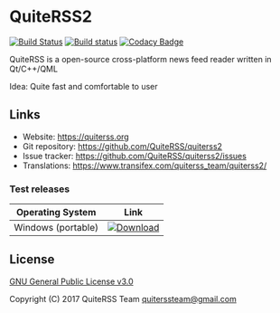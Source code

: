 QuiteRSS2
===============================================================================
[![Build Status](https://travis-ci.org/QuiteRSS/quiterss2.svg?branch=master)](https://travis-ci.org/QuiteRSS/quiterss2)
[![Build status](https://ci.appveyor.com/api/projects/status/kyc1jsgfd8ifhp73?svg=true)](https://ci.appveyor.com/project/Funcy-dcm/quiterss2)
[![Codacy Badge](https://api.codacy.com/project/badge/Grade/16fd63f3bf464c679a27dccc4092ebe8)](https://www.codacy.com/app/Funcy-dcm/quiterss2?utm_source=github.com&utm_medium=referral&utm_content=QuiteRSS/quiterss2&utm_campaign=badger)

QuiteRSS is a open-source cross-platform news feed reader written in Qt/C++/QML

Idea: Quite fast and comfortable to user

Links
-------------------------------------------------------------------------------
* Website: https://quiterss.org
* Git repository: https://github.com/QuiteRSS/quiterss2
* Issue tracker: https://github.com/QuiteRSS/quiterss2/issues
* Translations: https://www.transifex.com/quiterss_team/quiterss2/

### Test releases

| Operating System | Link |
|-------|:----:|
| Windows (portable) | [![Download](https://api.bintray.com/packages/quiterss/quiterss2-development/Windows-portable-dev/images/download.svg) ](https://bintray.com/quiterss/quiterss2-development/Windows-portable-dev/_latestVersion) |

License
-------------------------------------------------------------------------------
[GNU General Public License v3.0](https://github.com/QuiteRSS/quiterss2/blob/master/LICENSE)

Copyright (C) 2017 QuiteRSS Team <quiterssteam@gmail.com>
